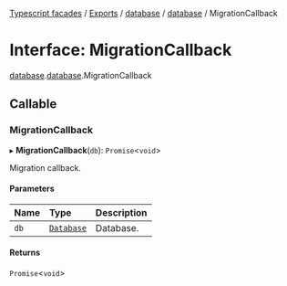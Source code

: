 [Typescript facades](../index.md) / [Exports](../modules.md) / [database](../modules/database.md) / [database](../modules/database.database.md) / MigrationCallback

# Interface: MigrationCallback

[database](../modules/database.md).[database](../modules/database.database.md).MigrationCallback

## Callable

### MigrationCallback

▸ **MigrationCallback**(`db`): `Promise`<`void`\>

Migration callback.

#### Parameters

| Name | Type | Description |
| :------ | :------ | :------ |
| `db` | [`Database`](database.database.Database.md) | Database. |

#### Returns

`Promise`<`void`\>
